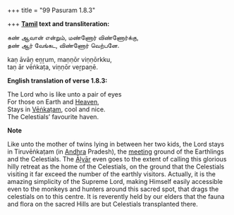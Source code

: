 +++
title = "99 Pasuram 1.8.3"

+++
**[Tamil](/definition/tamil#history "show Tamil definitions") text and transliteration:**

கண் ஆவான் என்றும், மண்ணோர் விண்ணோர்க்கு,  
தண் ஆர் வேங்கட, விண்ணோர் வெற்பனே.

kaṇ āvāṉ eṉṟum, maṇṇōr viṇṇōrkku,  
taṇ ār vēṅkaṭa, viṇṇōr veṟpaṉē.

**English translation of verse 1.8.3:**

The Lord who is like unto a pair of eyes  
For those on Earth and [Heaven](/definition/heaven#history "show Heaven definitions"),  
Stays in [Vēṅkaṭam](/definition/venkatam#vaishnavism "show Vēṅkaṭam definitions"), cool and nice.  
The Celestials’ favourite haven.

**Note**

Like unto the mother of twins lying in between her two kids, the Lord stays in Tiruvēṅkaṭam (in [Andhra](/definition/andhra#history "show Andhra definitions") Pradesh), the [meeting](/definition/meeting#history "show meeting definitions") ground of the Earthlings and the Celestials. The [Āḻvār](/definition/aḻvar#vaishnavism "show Āḻvār definitions") even goes to the extent of calling this glorious hilly retreat as the home of the Celestials, on the ground that the Celestials visiting it far exceed the number of the earthly visitors. Actually, it is the amazing simplicity of the Supreme Lord, making Himself easily accessible even to the monkeys and hunters around this sacred spot, that drags the celestials on to this centre. It is reverently held by our elders that the fauna and flora on the sacred Hills are but Celestials transplanted there.


